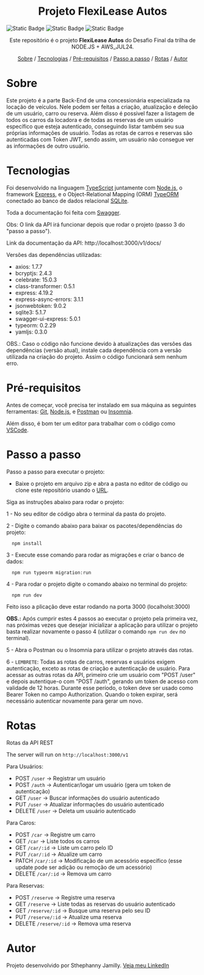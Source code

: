 <h1 align="center">Projeto FlexiLease Autos</h1>
<p><img alt="Static Badge" src="https://img.shields.io/badge/license%20-%20ISC%20-%20green"> <img alt="Static Badge" src="https://img.shields.io/badge/version-1.0.0-blue"> <img alt="Static Badge" src="https://img.shields.io/badge/release%20date-october-turquoise"></p>

<p align="center">Este repositório é o projeto <strong>FlexiLease Autos</strong> do Desafio Final da trilha de NODE.JS + AWS_JUL24.</p>

<p align="center">
    <a href="#sobre">Sobre</a> /
    <a href="#tecnologias">Tecnologias</a> /
    <a href="#pré-requisitos">Pré-requisitos</a> /
    <a href="#passo-a-passo">Passo a passo</a> /
    <a href="#rotas">Rotas</a> /
    <a href="#autor">Autor</a>
</p>

# Sobre

Este projeto é a parte Back-End de uma concessionária especializada na locação de veículos. Nele podem ser feitas a criação, atualização e deleção de um usuário, carro ou reserva. Além disso é possivel fazer a listagem de todos os carros da locadora e de todas as reservas de um usuário específico que esteja autenticado, conseguindo listar também seu sua próprias informações de usuário. Todas as rotas de carros e reservas são autenticadas com Token JWT, sendo assim, um usuário não consegue ver as informações de outro usuário.

# Tecnologias

Foi desenvolvido na linguagem [TypeScript](https://www.typescriptlang.org/) juntamente com [Node.js](https://nodejs.org/en/about), o framework [Express](https://developer.mozilla.org/en-US/docs/Learn/Server-side/Express_Nodejs/Introduction), e o Object-Relational Mapping (ORM) [TypeORM](https://typeorm.io/) conectado ao banco de dados relacional [SQLite](https://www.sqlite.org/about.html).

Toda a documentação foi feita com [Swagger](https://swagger.io/specification/).

Obs: O link da API irá funcionar depois que rodar o projeto (passo 3 do "passo a passo").

Link da documentação da API: http://localhost:3000/v1/docs/

Versões das dependências utilizadas:

- axios: 1.7.7
- bcryptjs: 2.4.3
- celebrate: 15.0.3
- class-transformer: 0.5.1
- express: 4.19.2
- express-async-errors: 3.1.1
- jsonwebtoken: 9.0.2
- sqlite3: 5.1.7
- swagger-ui-express: 5.0.1
- typeorm: 0.2.29
- yamljs: 0.3.0

OBS.: Caso o código não funcione devido à atualizações das versões das dependências (versão atual), instale cada dependência com a versão utilizada na criação do projeto. Assim o código funcionará sem nenhum erro.

# Pré-requisitos

Antes de começar, você precisa ter instalado em sua máquina as seguintes ferramentas: [Git](https://git-scm.com/), [Node.js](https://nodejs.org/en), e [Postman](https://www.postman.com/downloads/) ou [Insomnia](https://insomnia.rest/).

Além disso, é bom ter um editor para trabalhar com o código como [VSCode](https://code.visualstudio.com/).

# Passo a passo

Passo a passo para executar o projeto:

- Baixe o projeto em arquivo zip e abra a pasta no editor de código ou clone este repositório usando o [URL](https://github.com/sthephanny-jrv/FlexiLease-Autos.git).

Siga as instruções abaixo para rodar o projeto:

1 - No seu editor de código abra o terminal da pasta do projeto.

2 - Digite o comando abaixo para baixar os pacotes/dependências do projeto:

      npm install

3 - Execute esse comando para rodar as migrações e criar o banco de dados:

      npm run typeorm migration:run

4 - Para rodar o projeto digite o comando abaixo no terminal do projeto:

      npm run dev

Feito isso a plicação deve estar rodando na porta 3000 (localholst:3000)

**OBS.:** Após cumprir estes 4 passos ao executar o projeto pela primeira vez, nas próximas vezes que desejar inicializar a aplicação para utilizar o projeto basta realizar novamente o passo 4 (utilizar o comando `npm run dev` no terminal).

5 - Abra o Postman ou o Insomnia para utilizar o projeto através das rotas.

6 - `LEMBRETE`: Todas as rotas de carros, reservas e usuários exigem autenticação, exceto as rotas de criação e autenticação de usuário. Para acessar as outras rotas da API, primeiro crie um usuário com "POST /user" e depois autentique-o com "POST /auth", gerando um token de acesso com validade de 12 horas. Durante esse período, o token deve ser usado como Bearer Token no campo Authorization. Quando o token expirar, será necessário autenticar novamente para gerar um novo.

# Rotas

Rotas da API REST

The server will run on `http://localhost:3000/v1`

Para Usuários:

- POST `/user` -> Registrar um usuário
- POST `/auth` -> Autenticar/logar um usuário (gera um token de autenticação)
- GET `/user` -> Buscar informações do usuário autenticado
- PUT `/user` -> Atualizar informações do usuário autenticado
- DELETE `/user` -> Deleta um usuário autenticado

Para Caros:

- POST `/car` -> Registre um carro
- GET `/car` -> Liste todos os carros
- GET `/car/:id` -> Liste um carro pelo ID
- PUT `/car/:id` -> Atualize um carro
- PATCH `/car/:id` -> Modificação de um acessório específico (esse update pode ser adição ou remoção de um acessório)
- DELETE `/car/:id` -> Remova um carro

Para Reservas:

- POST `/reserve` -> Registre uma reserva
- GET `/reserve` -> Liste todas as reservas do usuário autenticado
- GET `/reserve/:id` -> Busque uma reserva pelo seu ID
- PUT `/reserve/:id` -> Atualize uma reserva
- DELETE `/reserve/:id` -> Remova uma reserva

# Autor

Projeto desenvolvido por Sthephanny Jamilly. [Veja meu LinkedIn](https://www.linkedin.com/in/sthephanny-jamilly)
